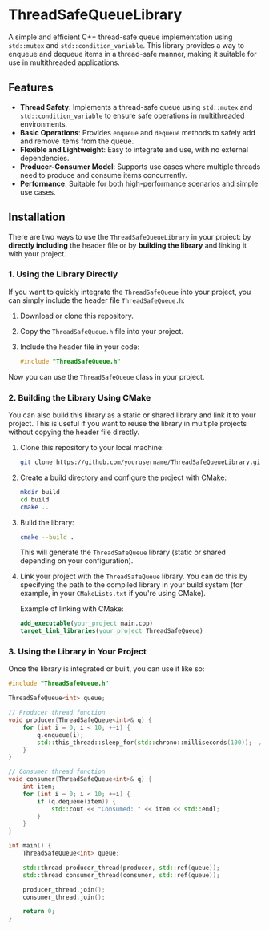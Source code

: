 # ThreadSafeQueueLibrary

A simple and efficient C++ thread-safe queue implementation using `std::mutex` and `std::condition_variable`. This library provides a way to enqueue and dequeue items in a thread-safe manner, making it suitable for use in multithreaded applications.

## Features

- **Thread Safety**: Implements a thread-safe queue using `std::mutex` and `std::condition_variable` to ensure safe operations in multithreaded environments.
- **Basic Operations**: Provides `enqueue` and `dequeue` methods to safely add and remove items from the queue.
- **Flexible and Lightweight**: Easy to integrate and use, with no external dependencies.
- **Producer-Consumer Model**: Supports use cases where multiple threads need to produce and consume items concurrently.
- **Performance**: Suitable for both high-performance scenarios and simple use cases.

## Installation

There are two ways to use the `ThreadSafeQueueLibrary` in your project: by **directly including** the header file or by **building the library** and linking it with your project.

### 1. **Using the Library Directly**

If you want to quickly integrate the `ThreadSafeQueue` into your project, you can simply include the header file `ThreadSafeQueue.h`:

1. Download or clone this repository.
2. Copy the `ThreadSafeQueue.h` file into your project.
3. Include the header file in your code:

    ```cpp
    #include "ThreadSafeQueue.h"
    ```

Now you can use the `ThreadSafeQueue` class in your project.

### 2. **Building the Library Using CMake**

You can also build this library as a static or shared library and link it to your project. This is useful if you want to reuse the library in multiple projects without copying the header file directly.

1. Clone this repository to your local machine:

    ```bash
    git clone https://github.com/yourusername/ThreadSafeQueueLibrary.git
    ```

2. Create a build directory and configure the project with CMake:

    ```bash
    mkdir build
    cd build
    cmake ..
    ```

3. Build the library:

    ```bash
    cmake --build .
    ```

    This will generate the `ThreadSafeQueue` library (static or shared depending on your configuration).

4. Link your project with the `ThreadSafeQueue` library. You can do this by specifying the path to the compiled library in your build system (for example, in your `CMakeLists.txt` if you're using CMake).

    Example of linking with CMake:

    ```cmake
    add_executable(your_project main.cpp)
    target_link_libraries(your_project ThreadSafeQueue)
    ```

### 3. **Using the Library in Your Project**

Once the library is integrated or built, you can use it like so:

```cpp
#include "ThreadSafeQueue.h"

ThreadSafeQueue<int> queue;

// Producer thread function
void producer(ThreadSafeQueue<int>& q) {
    for (int i = 0; i < 10; ++i) {
        q.enqueue(i);
        std::this_thread::sleep_for(std::chrono::milliseconds(100));  // Simulate work
    }
}

// Consumer thread function
void consumer(ThreadSafeQueue<int>& q) {
    int item;
    for (int i = 0; i < 10; ++i) {
        if (q.dequeue(item)) {
            std::cout << "Consumed: " << item << std::endl;
        }
    }
}

int main() {
    ThreadSafeQueue<int> queue;

    std::thread producer_thread(producer, std::ref(queue));
    std::thread consumer_thread(consumer, std::ref(queue));

    producer_thread.join();
    consumer_thread.join();

    return 0;
}
